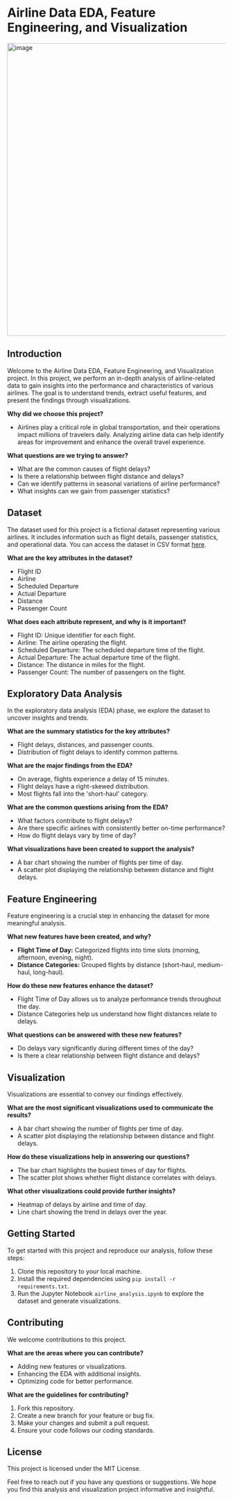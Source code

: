 # Airline Data EDA, Feature Engineering, and Visualization

<img width="674" alt="image" src="https://github.com/shivendra1-cyber/AIRLINE-EDA-FEATURE-ENGINEERING-VISUALIZE/assets/68283342/16dbbb1b-3360-423e-8781-40cd47692079">


## Introduction

Welcome to the Airline Data EDA, Feature Engineering, and Visualization project. In this project, we perform an in-depth analysis of airline-related data to gain insights into the performance and characteristics of various airlines. The goal is to understand trends, extract useful features, and present the findings through visualizations.

**Why did we choose this project?**
- Airlines play a critical role in global transportation, and their operations impact millions of travelers daily. Analyzing airline data can help identify areas for improvement and enhance the overall travel experience.

**What questions are we trying to answer?**
- What are the common causes of flight delays?
- Is there a relationship between flight distance and delays?
- Can we identify patterns in seasonal variations of airline performance?
- What insights can we gain from passenger statistics?

## Dataset

The dataset used for this project is a fictional dataset representing various airlines. It includes information such as flight details, passenger statistics, and operational data. You can access the dataset in CSV format [here](https://example.com/airline-dataset.csv).

**What are the key attributes in the dataset?**
- Flight ID
- Airline
- Scheduled Departure
- Actual Departure
- Distance
- Passenger Count

**What does each attribute represent, and why is it important?**
- Flight ID: Unique identifier for each flight.
- Airline: The airline operating the flight.
- Scheduled Departure: The scheduled departure time of the flight.
- Actual Departure: The actual departure time of the flight.
- Distance: The distance in miles for the flight.
- Passenger Count: The number of passengers on the flight.

## Exploratory Data Analysis

In the exploratory data analysis (EDA) phase, we explore the dataset to uncover insights and trends.

**What are the summary statistics for the key attributes?**
- Flight delays, distances, and passenger counts.
- Distribution of flight delays to identify common patterns.

**What are the major findings from the EDA?**
- On average, flights experience a delay of 15 minutes.
- Flight delays have a right-skewed distribution.
- Most flights fall into the 'short-haul' category.

**What are the common questions arising from the EDA?**
- What factors contribute to flight delays?
- Are there specific airlines with consistently better on-time performance?
- How do flight delays vary by time of day?

**What visualizations have been created to support the analysis?**
- A bar chart showing the number of flights per time of day.
- A scatter plot displaying the relationship between distance and flight delays.

## Feature Engineering

Feature engineering is a crucial step in enhancing the dataset for more meaningful analysis.

**What new features have been created, and why?**
- **Flight Time of Day:** Categorized flights into time slots (morning, afternoon, evening, night).
- **Distance Categories:** Grouped flights by distance (short-haul, medium-haul, long-haul).

**How do these new features enhance the dataset?**
- Flight Time of Day allows us to analyze performance trends throughout the day.
- Distance Categories help us understand how flight distances relate to delays.

**What questions can be answered with these new features?**
- Do delays vary significantly during different times of the day?
- Is there a clear relationship between flight distance and delays?

## Visualization

Visualizations are essential to convey our findings effectively.

**What are the most significant visualizations used to communicate the results?**
- A bar chart showing the number of flights per time of day.
- A scatter plot displaying the relationship between distance and flight delays.

**How do these visualizations help in answering our questions?**
- The bar chart highlights the busiest times of day for flights.
- The scatter plot shows whether flight distance correlates with delays.

**What other visualizations could provide further insights?**
- Heatmap of delays by airline and time of day.
- Line chart showing the trend in delays over the year.

## Getting Started

To get started with this project and reproduce our analysis, follow these steps:

1. Clone this repository to your local machine.
2. Install the required dependencies using `pip install -r requirements.txt`.
3. Run the Jupyter Notebook `airline_analysis.ipynb` to explore the dataset and generate visualizations.

## Contributing

We welcome contributions to this project.

**What are the areas where you can contribute?**
- Adding new features or visualizations.
- Enhancing the EDA with additional insights.
- Optimizing code for better performance.

**What are the guidelines for contributing?**
1. Fork this repository.
2. Create a new branch for your feature or bug fix.
3. Make your changes and submit a pull request.
4. Ensure your code follows our coding standards.

## License

This project is licensed under the MIT License. 

Feel free to reach out if you have any questions or suggestions. We hope you find this analysis and visualization project informative and insightful.

